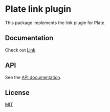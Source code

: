 # Plate link plugin

This package implements the link plugin for Plate.

## Documentation

Check out [Link](https://platejs.org/docs/link).

## API

See the [API documentation](https://plate-api.udecode.io/globals.html). 

## License

[MIT](../../LICENSE)
